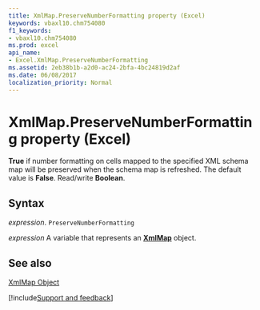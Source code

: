 ```yaml
---
title: XmlMap.PreserveNumberFormatting property (Excel)
keywords: vbaxl10.chm754080
f1_keywords:
- vbaxl10.chm754080
ms.prod: excel
api_name:
- Excel.XmlMap.PreserveNumberFormatting
ms.assetid: 2eb38b1b-a2d0-ac24-2bfa-4bc24819d2af
ms.date: 06/08/2017
localization_priority: Normal
---
```



# XmlMap.PreserveNumberFormatting property (Excel)

 **True** if number formatting on cells mapped to the specified XML schema map will be preserved when the schema map is refreshed. The default value is **False**. Read/write **Boolean**.


## Syntax

_expression_. `PreserveNumberFormatting`

_expression_ A variable that represents an **[XmlMap](Excel.XmlMap.md)** object.


## See also


[XmlMap Object](Excel.XmlMap.md)

[!include[Support and feedback](~/includes/feedback-boilerplate.md)]